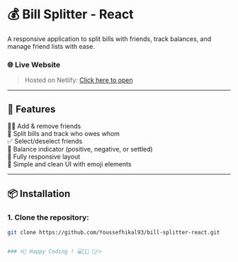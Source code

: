 # 💰 Bill Splitter - React

A responsive application to split bills with friends, track balances, and manage friend lists with ease.

### 🌐 Live Website
> Hosted on Netlify: [Click here to open]([https://your-app-url.onrender.com](https://bill-splitters.netlify.app/))

---

## 🚀 Features

👯‍♂️ Add & remove friends  
🤝 Split bills and track who owes whom  
✅ Select/deselect friends  
💼 Balance indicator (positive, negative, or settled)  
📱 Fully responsive layout  
🎨 Simple and clean UI with emoji elements

---

## 📦 Installation

### 1. Clone the repository:
```bash
git clone https://github.com/Youssefhikal93/bill-splitter-react.git


### <💙 Happy Coding ! 💻👨‍💻 💙/>
